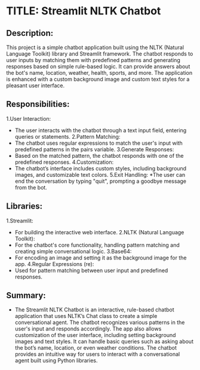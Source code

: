 # TITLE: Streamlit NLTK Chatbot

## Description:
This project is a simple chatbot application built using the NLTK (Natural Language Toolkit) library and Streamlit framework. The chatbot responds to user inputs by matching them with predefined patterns and generating responses based on simple rule-based logic. It can provide answers about the bot's name, location, weather, health, sports, and more. The application is enhanced with a custom background image and custom text styles for a pleasant user interface.

## Responsibilities:
1.User Interaction: 
* The user interacts with the chatbot through a text input field, entering queries or statements.
2.Pattern Matching: 
* The chatbot uses regular expressions to match the user's input with predefined patterns in the pairs variable.
3.Generate Responses: 
* Based on the matched pattern, the chatbot responds with one of the predefined responses.
4.Customization: 
* The chatbot’s interface includes custom styles, including background images, and customizable text colors.
5.Exit Handling: 
*The user can end the conversation by typing "quit", prompting a goodbye message from the bot.

## Libraries:
1.Streamlit: 
* For building the interactive web interface.
2.NLTK (Natural Language Toolkit): 
* For the chatbot's core functionality, handling pattern matching and creating simple conversational logic.
3.Base64: 
* For encoding an image and setting it as the background image for the app.
4.Regular Expressions (re):
* Used for pattern matching between user input and predefined responses.

## Summary:
* The Streamlit NLTK Chatbot is an interactive, rule-based chatbot application that uses NLTK’s Chat class to create a simple conversational agent. The chatbot recognizes various patterns in the user's input and responds accordingly. The app also allows customization of the user interface, including setting background images and text styles. It can handle basic queries such as asking about the bot’s name, location, or even weather conditions. The chatbot provides an intuitive way for users to interact with a conversational agent built using Python libraries.




